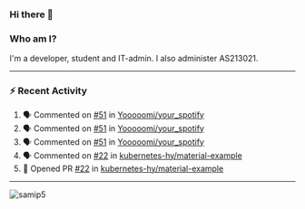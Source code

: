 ### Hi there 👋

### Who am I?
I'm a developer, student and IT-admin. I also administer AS213021.

---
### :zap: Recent Activity
<!--START_SECTION:activity-->
1. 🗣 Commented on [#51](https://github.com/Yooooomi/your_spotify/issues/51) in [Yooooomi/your_spotify](https://github.com/Yooooomi/your_spotify)
2. 🗣 Commented on [#51](https://github.com/Yooooomi/your_spotify/issues/51) in [Yooooomi/your_spotify](https://github.com/Yooooomi/your_spotify)
3. 🗣 Commented on [#51](https://github.com/Yooooomi/your_spotify/issues/51) in [Yooooomi/your_spotify](https://github.com/Yooooomi/your_spotify)
4. 🗣 Commented on [#22](https://github.com/kubernetes-hy/material-example/issues/22) in [kubernetes-hy/material-example](https://github.com/kubernetes-hy/material-example)
5. 💪 Opened PR [#22](https://github.com/kubernetes-hy/material-example/pull/22) in [kubernetes-hy/material-example](https://github.com/kubernetes-hy/material-example)
<!--END_SECTION:activity-->
---

<img align="center" src="https://github-readme-stats.vercel.app/api?username=samip5&show_icons=true" alt="samip5" />
